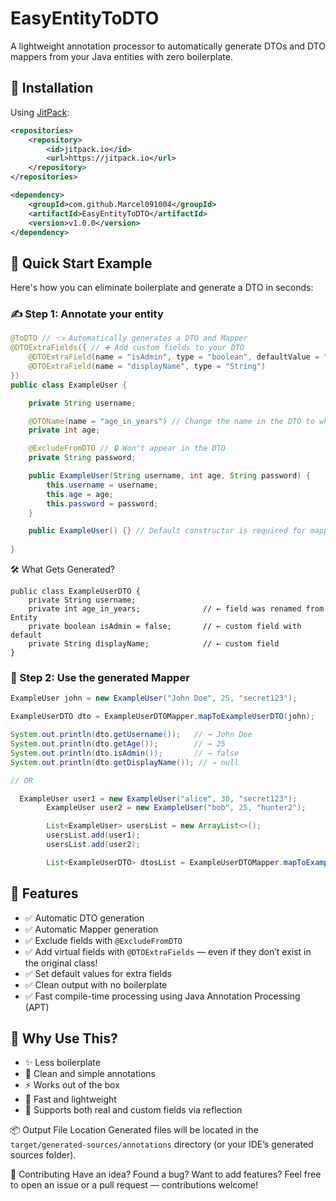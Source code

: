 # EasyEntityToDTO

A lightweight annotation processor to automatically generate DTOs and DTO mappers from your Java entities with zero boilerplate.

## 🔧 Installation

Using [JitPack](https://jitpack.io):

```xml
<repositories>
    <repository>
        <id>jitpack.io</id>
        <url>https://jitpack.io</url>
    </repository>
</repositories>

<dependency>
    <groupId>com.github.Marcel091004</groupId>
    <artifactId>EasyEntityToDTO</artifactId>
    <version>v1.0.0</version>
</dependency>
```

## 🚀 Quick Start Example

Here's how you can eliminate boilerplate and generate a DTO in seconds:

### ✍️ Step 1: Annotate your entity
```java
@ToDTO // 👈 Automatically generates a DTO and Mapper
@DTOExtraFields({ // ➕ Add custom fields to your DTO
    @DTOExtraField(name = "isAdmin", type = "boolean", defaultValue = "false"),
    @DTOExtraField(name = "displayName", type = "String")
})
public class ExampleUser {

    private String username;

    @DTOName(name = "age_in_years") // Change the name in the DTO to whatever you like :)
    private int age;

    @ExcludeFromDTO // 🔒 Won't appear in the DTO
    private String password;

    public ExampleUser(String username, int age, String password) {
        this.username = username;
        this.age = age;
        this.password = password;
    }

    public ExampleUser() {} // Default constructor is required for mapper instantiation 
  
}

```
🛠️ What Gets Generated?
```
public class ExampleUserDTO {
    private String username;
    private int age_in_years;              // ← field was renamed from Entity 
    private boolean isAdmin = false;       // ← custom field with default
    private String displayName;            // ← custom field
}

```


### 🔁 Step 2: Use the generated Mapper

```java
ExampleUser john = new ExampleUser("John Doe", 25, "secret123");

ExampleUserDTO dto = ExampleUserDTOMapper.mapToExampleUserDTO(john);

System.out.println(dto.getUsername());   // → John Doe
System.out.println(dto.getAge());        // → 25
System.out.println(dto.isAdmin());       // → false
System.out.println(dto.getDisplayName()); // → null

// OR

  ExampleUser user1 = new ExampleUser("alice", 30, "secret123");
        ExampleUser user2 = new ExampleUser("bob", 25, "hunter2");

        List<ExampleUser> usersList = new ArrayList<>();
        usersList.add(user1);
        usersList.add(user2);

        List<ExampleUserDTO> dtosList = ExampleUserDTOMapper.mapToExampleUserDTO(usersList);
```
## 🎯 Features

- ✅ Automatic DTO generation  
- ✅ Automatic Mapper generation  
- ✅ Exclude fields with `@ExcludeFromDTO`  
- ✅ Add virtual fields with `@DTOExtraFields` — even if they don’t exist in the original class!  
- ✅ Set default values for extra fields  
- ✅ Clean output with no boilerplate  
- ✅ Fast compile-time processing using Java Annotation Processing (APT)


## 💎 Why Use This?

- ✨ Less boilerplate  
- 🧼 Clean and simple annotations  
- ⚡ Works out of the box  
- 🚀 Fast and lightweight  
- 🔮 Supports both real and custom fields via reflection

📦 Output File Location
Generated files will be located in the `target/generated-sources/annotations` directory (or your IDE’s generated sources folder).

🙌 Contributing
Have an idea? Found a bug? Want to add features?
Feel free to open an issue or a pull request — contributions welcome!
